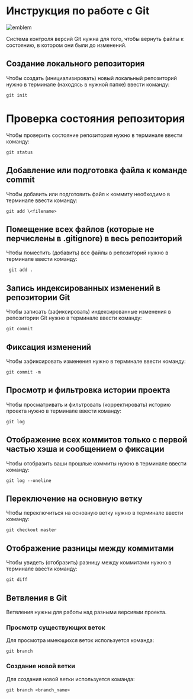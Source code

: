 # **Инструкция по работе с Git**

![emblem](git.JPG) 

Система контроля версий Git нужна для того, чтобы вернуть файлы к состоянию, в котором они были до изменений.

## Создание локального репозитория

Чтобы создать (инициализировать) новый локальный репозиторий нужно в терминале (находясь в нужной папке) ввести команду:

    git init

# Проверка состояния репозитория

Чтобы проверить состояние репозитория нужно в терминале ввести команду:

    git status

## Добавление или подготовка файла к команде commit

Чтобы добавить или подготовить файл к коммиту необходимо в терминале ввести команду:

    git add \<filename>

## Помещение всех файлов (которые не перчислены в .gitignore) в весь репозиторий

Чтобы поместить (добавить) все файлы в репозиторий нужно в терминале ввести команду:

     git add .

## Запись индексированных изменений в репозитории Git

Чтобы записать (зафиксировать) индексированные изменения в репозитории Git нужно в терминале ввести команду:

    git commit

## Фиксация изменений

Чтобы зафиксировать изменения нужно в терминале ввести команду:

    git commit -m

## Просмотр и фильтровка  истории проекта

Чтобы просматривать и фильтровать (корректировать) историю проекта нужно в терминале ввести команду:

    git log

## Отображение всех коммитов только с первой частью хэша и сообщением о фиксации

Чтобы отобразить ваши прошлые коммиты нужно в терминале ввести команду:

    git log --oneline

## Переключение на основную ветку

Чтобы переключиться на основную ветку нужно в терминале ввести команду:

    git checkout master

## Отображение разницы между коммитами

Чтобы увидеть (отобразить) разницу между коммитами нужно в терминале ввести команду:

    git diff

## Ветвления в Git

Ветвления нужны для работы над разными версиями проекта.

### Просмотр существующих веток

Для просмотра имеющихся веток используется команда:

    git branch

### Создание новой ветки

Для создания новой ветки используется команда:

    git branch <branch_name>
